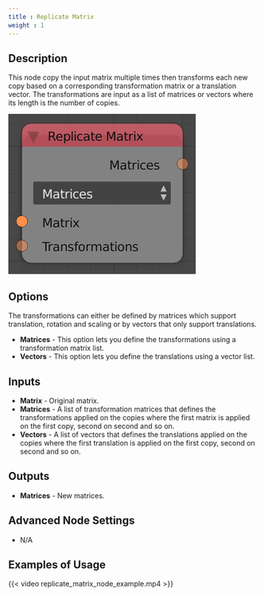 ```yaml
---
title : Replicate Matrix
weight : 1
---
```


## Description

This node copy the input matrix multiple times then transforms each new
copy based on a corresponding transformation matrix or a translation
vector. The transformations are input as a list of matrices or vectors
where its length is the number of copies.

![image](replicate_matrix_node.png)

## Options

The transformations can either be defined by matrices which support
translation, rotation and scaling or by vectors that only support
translations.

  - **Matrices** - This option lets you define the transformations using
    a transformation matrix list.
  - **Vectors** - This option lets you define the translations using a
    vector list.

## Inputs

  - **Matrix** - Original matrix.
  - **Matrices** - A list of transformation matrices that defines the
    transformations applied on the copies where the first matrix is
    applied on the first copy, second on second and so on.
  - **Vectors** - A list of vectors that defines the translations
    applied on the copies where the first translation is applied on the
    first copy, second on second and so on.

## Outputs

  - **Matrices** - New matrices.

## Advanced Node Settings

  - N/A

## Examples of Usage

{{< video replicate_matrix_node_example.mp4 >}}
